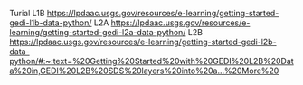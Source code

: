 Turial 
L1B
https://lpdaac.usgs.gov/resources/e-learning/getting-started-gedi-l1b-data-python/
L2A
https://lpdaac.usgs.gov/resources/e-learning/getting-started-gedi-l2a-data-python/
L2B
https://lpdaac.usgs.gov/resources/e-learning/getting-started-gedi-l2b-data-python/#:~:text=%20Getting%20Started%20with%20GEDI%20L2B%20Data%20in,GEDI%20L2B%20SDS%20layers%20into%20a...%20More%20
